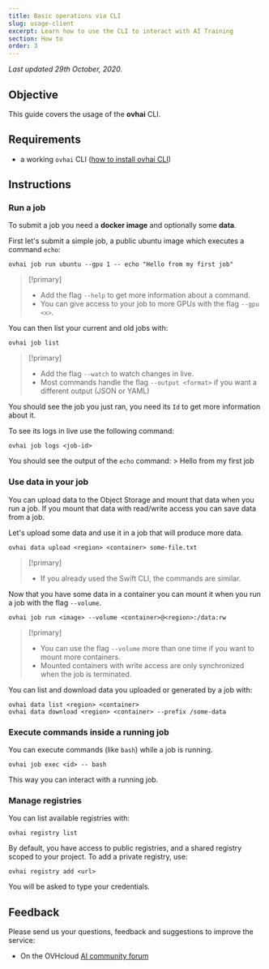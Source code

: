 ```yaml
---
title: Basic operations via CLI
slug: usage-client
excerpt: Learn how to use the CLI to interact with AI Training
section: How to
order: 3
---
```

*Last updated 29th October, 2020.*

## Objective

This guide covers the usage of the **ovhai** CLI.

## Requirements

-   a working `ovhai` CLI ([how to install ovhai CLI](../install-client))

## Instructions

### Run a job

To submit a job you need a **docker image** and optionally some **data**.

First let's submit a simple job, a public ubuntu image which executes a command `echo`:

``` {.console}
ovhai job run ubuntu --gpu 1 -- echo "Hello from my first job"
```

> [!primary]
> * Add the flag `--help` to get more information about a command.
> * You can give access to your job to more GPUs with the flag `--gpu <x>`.

You can then list your current and old jobs with:

``` {.console}
ovhai job list
```

> [!primary]
> * Add the flag `--watch` to watch changes in live.
> * Most commands handle the flag `--output <format>` if you want a different output (JSON or YAML)

You should see the job you just ran, you need its `Id` to get more information about it.

To see its logs in live use the following command:

``` {.console}
ovhai job logs <job-id>
```

You should see the output of the `echo` command:
\> Hello from my first job

### Use data in your job

You can upload data to the Object Storage and mount that data when you run a job. If you mount that data with read/write access you can save data from a job.

Let's upload some data and use it in a job that will produce more data.

``` {.console}
ovhai data upload <region> <container> some-file.txt
```

> [!primary]
> * If you already used the Swift CLI, the commands are similar.

Now that you have some data in a container you can mount it when you run a job with the flag `--volume`.

``` {.console}
ovhai job run <image> --volume <container>@<region>:/data:rw
```

> [!primary]
> * You can use the flag `--volume` more than one time if you want to mount more containers.
> * Mounted containers with write access are only synchronized when the job is terminated.

You can list and download data you uploaded or generated by a job with:

``` {.console}
ovhai data list <region> <container>
ovhai data download <region> <container> --prefix /some-data
```

### Execute commands inside a running job

You can execute commands (like `bash`) while a job is running.

``` {.console}
ovhai job exec <id> -- bash
```

This way you can interact with a running job.

### Manage registries

You can list available registries with:

``` {.console}
ovhai registry list
```

By default, you have access to public registries, and a shared registry scoped to your project.
To add a private registry, use:

``` {.console}
ovhai registry add <url>
```

You will be asked to type your credentials.

## Feedback

Please send us your questions, feedback and suggestions to improve the service:

-   On the OVHcloud [AI community forum](https://community.ovh.com/c/platform/ai-ml)
